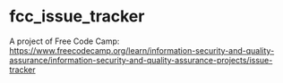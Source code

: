 # fcc_issue_tracker
A project of Free Code Camp: https://www.freecodecamp.org/learn/information-security-and-quality-assurance/information-security-and-quality-assurance-projects/issue-tracker
